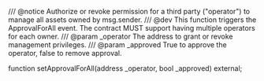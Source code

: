 /// @notice Authorize or revoke permission for a third party ("operator") to manage all assets owned by msg.sender.
/// @dev This function triggers the ApprovalForAll event. The contract MUST support having multiple operators for each owner.
/// @param _operator The address to grant or revoke management privileges.
/// @param _approved True to approve the operator, false to remove approval.

function setApprovalForAll(address _operator, bool _approved) external;